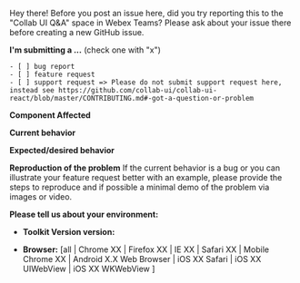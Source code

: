 Hey there! Before you post an issue here, did you try reporting this to the "Collab UI Q&A" space in Webex Teams? Please ask about your issue there before creating a new GitHub issue.

**I'm submitting a ...**  (check one with "x")
```
- [ ] bug report
- [ ] feature request
- [ ] support request => Please do not submit support request here, instead see https://github.com/collab-ui/collab-ui-react/blob/master/CONTRIBUTING.md#-got-a-question-or-problem
```
**Component Affected**


**Current behavior**


**Expected/desired behavior**


**Reproduction of the problem**
If the current behavior is a bug or you can illustrate your feature request better with an example, please provide the steps to reproduce and if possible a minimal demo of the problem via images or video.


**Please tell us about your environment:**

* **Toolkit Version version:**

* **Browser:** [all | Chrome XX | Firefox XX | IE XX | Safari XX | Mobile Chrome XX | Android X.X Web Browser | iOS XX Safari | iOS XX UIWebView | iOS XX WKWebView ]
